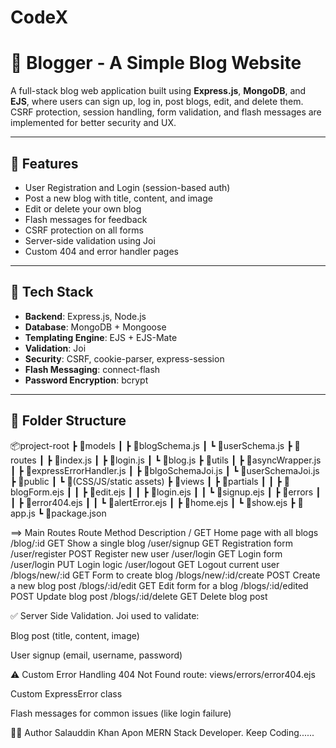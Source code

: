 # CodeX

# 📝 Blogger - A Simple Blog Website

A full-stack blog web application built using **Express.js**, **MongoDB**, and **EJS**, where users can sign up, log in, post blogs, edit, and delete them. CSRF protection, session handling, form validation, and flash messages are implemented for better security and UX.

---

## 🚀 Features

- User Registration and Login (session-based auth)
- Post a new blog with title, content, and image
- Edit or delete your own blog
- Flash messages for feedback
- CSRF protection on all forms
- Server-side validation using Joi
- Custom 404 and error handler pages

---

## 🧰 Tech Stack

- **Backend**: Express.js, Node.js
- **Database**: MongoDB + Mongoose
- **Templating Engine**: EJS + EJS-Mate
- **Validation**: Joi
- **Security**: CSRF, cookie-parser, express-session
- **Flash Messaging**: connect-flash
- **Password Encryption**: bcrypt

---

## 📁 Folder Structure

📦project-root
┣ 📂models
┃ ┣ 📄blogSchema.js
┃ ┗ 📄userSchema.js
┣ 📂routes
┃ ┣ 📄index.js
┃ ┣ 📄login.js
┃ ┗ 📄blog.js
┣ 📂utils
┃ ┣ 📄asyncWrapper.js
┃ ┣ 📄expressErrorHandler.js
┃ ┣ 📄blgoSchemaJoi.js
┃ ┗ 📄userSchemaJoi.js
┣ 📂public
┃ ┗ 📄(CSS/JS/static assets)
┣ 📂views
┃ ┣ 📂partials
┃ ┃ ┣ 📄blogForm.ejs
┃ ┃ ┣ 📄edit.ejs
┃ ┃ ┣ 📄login.ejs
┃ ┃ ┗ 📄signup.ejs
┃ ┣ 📂errors
┃ ┃ ┣ 📄error404.ejs
┃ ┃ ┗ 📄alertError.ejs
┃ ┣ 📄home.ejs
┃ ┗ 📄show.ejs
┣ 📄app.js
┗ 📄package.json


==> Main Routes
Route	Method	Description
/	GET	Home page with all blogs
/blog/:id	GET	Show a single blog
/user/signup	GET	Registration form
/user/register	POST	Register new user
/user/login	GET	Login form
/user/login	PUT	Login logic
/user/logout	GET	Logout current user
/blogs/new/:id	GET	Form to create blog
/blogs/new/:id/create	POST	Create a new blog post
/blogs/:id/edit	GET	Edit form for a blog
/blogs/:id/edited	POST	Update blog post
/blogs/:id/delete	GET	Delete blog post



✅ Server Side Validation.
Joi used to validate:

Blog post (title, content, image)

User signup (email, username, password)


⚠️ Custom Error Handling
404 Not Found route: views/errors/error404.ejs

Custom ExpressError class

Flash messages for common issues (like login failure)


👨‍💻 Author
Salauddin Khan Apon
MERN Stack Developer.
Keep Coding......
